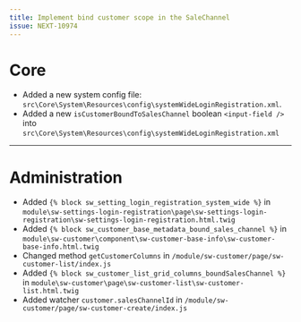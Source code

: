 ```yaml
---
title: Implement bind customer scope in the SaleChannel
issue: NEXT-10974   
---
```

# Core
* Added a new system config file: `src\Core\System\Resources\config\systemWideLoginRegistration.xml`.
* Added a new `isCustomerBoundToSalesChannel` boolean `<input-field />` into `src\Core\System\Resources\config\systemWideLoginRegistration.xml`  
___
# Administration
* Added `{% block sw_setting_login_registration_system_wide %}` in `module\sw-settings-login-registration\page\sw-settings-login-registration\sw-settings-login-registration.html.twig`
* Added `{% block sw_customer_base_metadata_bound_sales_channel %}` in `module\sw-customer\component\sw-customer-base-info\sw-customer-base-info.html.twig`
* Changed method `getCustomerColumns` in `/module/sw-customer/page/sw-customer-list/index.js`
* Added `{% block sw_customer_list_grid_columns_boundSalesChannel %}` in `module\sw-customer\page\sw-customer-list\sw-customer-list.html.twig`
* Added watcher `customer.salesChannelId` in `/module/sw-customer/page/sw-customer-create/index.js`
